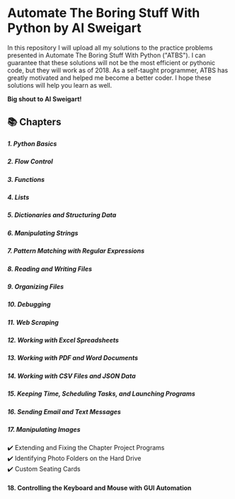 # Automate The Boring Stuff With Python by Al Sweigart

In this repository I will upload all my solutions to the practice problems presented in Automate The Boring Stuff With Python ("ATBS"). I can guarantee that these solutions will not be the most efficient or pythonic code, but they will work as of 2018. As a self-taught programmer, ATBS has greatly motivated and helped me become a better coder. I hope these solutions will help you learn as well. 

**Big shout to Al Sweigart!**
  
## :books: Chapters
##### 1. Python Basics
##### 2. Flow Control
##### 3. Functions
##### 4. Lists
##### 5. Dictionaries and Structuring Data
##### 6. Manipulating Strings
##### 7. Pattern Matching with Regular Expressions
##### 8. Reading and Writing Files
##### 9. Organizing Files
##### 10. Debugging
##### 11. Web Scraping
##### 12. Working with Excel Spreadsheets
##### 13. Working with PDF and Word Documents
##### 14. Working with CSV Files and JSON Data
##### 15. Keeping Time, Scheduling Tasks, and Launching Programs
##### 16. Sending Email and Text Messages
##### 17. Manipulating Images  
:heavy_check_mark: Extending and Fixing the Chapter Project Programs  
:heavy_check_mark: Identifying Photo Folders on the Hard Drive  
:heavy_check_mark: Custom Seating Cards  
#### 18. Controlling the Keyboard and Mouse with GUI Automation 
